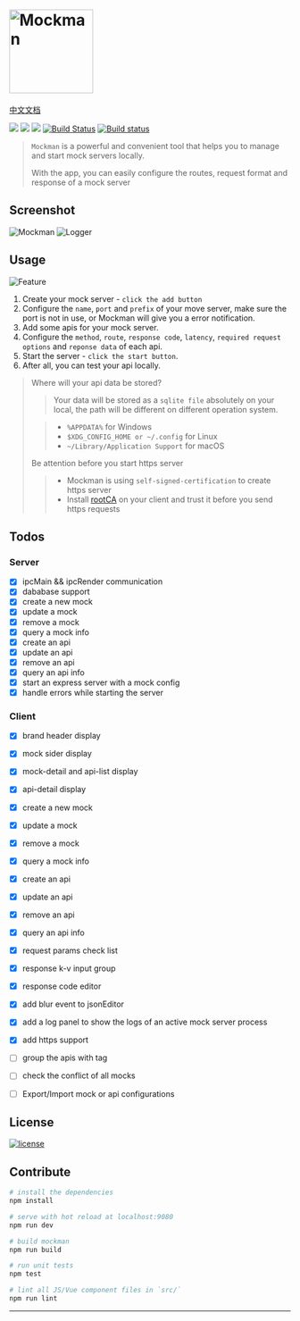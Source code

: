 # <img alt="Mockman" width="150" height="150" src="http://orhcxc3kd.bkt.clouddn.com/256x256.png"/>

[中文文档](./README_zh.md)

![](https://img.shields.io/github/repo-size/lancegin/mockman.svg)
![](https://img.shields.io/github/release/lancegin/mockman.svg)
![](https://img.shields.io/github/last-commit/lancegin/mockman.svg)
[![Build Status](https://travis-ci.org/LanceGin/Mockman.svg?branch=master)](https://travis-ci.org/LanceGin/Mockman)
[![Build status](https://ci.appveyor.com/api/projects/status/9hktw5nvhbh44wtm?svg=true)](https://ci.appveyor.com/project/LanceGin/mockman)

> `Mockman` is a powerful and convenient tool that helps you to manage and start mock servers locally.
> 
> With the app, you can easily configure the routes, request format and response of a mock server

## Screenshot

![Mockman](https://i.loli.net/2018/11/03/5bdd4dd2bf440.png)
![Logger](https://i.loli.net/2018/11/03/5bdd4deac142f.png)

## Usage

![Feature](http://orhcxc3kd.bkt.clouddn.com/mockman-preview.jpg)

1. Create your mock server - `click the add button`
2. Configure the `name`, `port` and `prefix` of your move server, make sure the port is not in use, or Mockman will give you a error notification.
3. Add some apis for your mock server.
4. Configure the `method`, `route`, `response code`, `latency`, `required request options` and `reponse data` of each api.
5. Start the server - `click the start button`.
6. After all, you can test your api locally.

> Where will your api data be stored?
> 
> > Your data will be stored as a `sqlite file` absolutely on your local, the path will be different on different operation system. 
> 
> > * `%APPDATA%`  for Windows
> > * `$XDG_CONFIG_HOME or ~/.config` for Linux
> > * `~/Library/Application Support` for macOS
> 
> Be attention before you start https server
> 
> > * Mockman is using `self-signed-certification` to create https server
> > * Install [rootCA](https://github.com/LanceGin/Mockman/releases/download/1.0.5/rootCA.pem) on your client and trust it before you send https requests
> 

## Todos

### Server

- [x] ipcMain && ipcRender communication
- [x] dababase support
- [x] create a new mock
- [x] update a mock
- [x] remove a mock
- [x] query a mock info
- [x] create an api
- [x] update an api
- [x] remove an api
- [x] query an api info
- [x] start an express server with a mock config
- [x] handle errors while starting the server

### Client

- [x] brand header display
- [x] mock sider display
- [x] mock-detail and api-list display
- [x] api-detail display
- [x] create a new mock
- [x] update a mock
- [x] remove a mock
- [x] query a mock info
- [x] create an api
- [x] update an api
- [x] remove an api
- [x] query an api info
- [x] request params check list
- [x] response k-v input group
- [x] response code editor
- [x] add blur event to jsonEditor
- [x] add a log panel to show the logs of an active mock server process
- [x] add https support
- [ ] group the apis with tag
- [ ] check the conflict of all mocks
- [ ] Export/Import mock or api configurations



## License

[![license](https://img.shields.io/github/license/lancegin/mockman.svg)]()

## Contribute

``` bash
# install the dependencies 
npm install

# serve with hot reload at localhost:9080
npm run dev 

# build mockman
npm run build

# run unit tests
npm test 

# lint all JS/Vue component files in `src/`
npm run lint 

```

---
